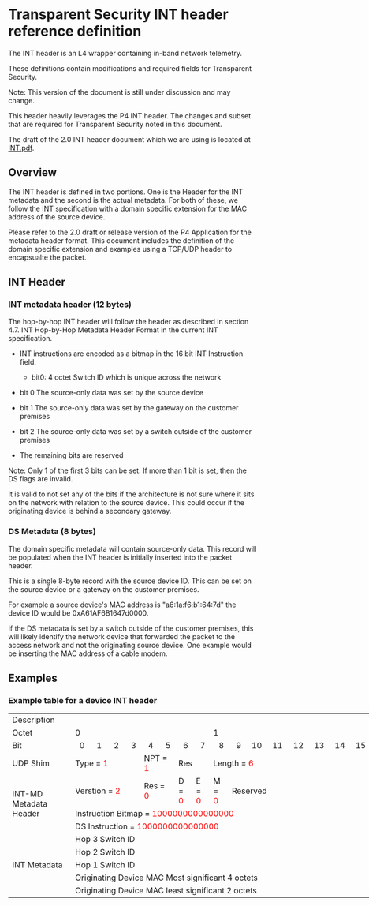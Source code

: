 # Transparent Security INT header reference definition

The INT header is an L4 wrapper containing in-band network telemetry.

These definitions contain modifications and required fields for Transparent Security.

  Note: This version of the document is still under discussion and may change.

This header heavily leverages the P4 INT header.  The changes and subset that are required for
Transparent Security noted in this document.

The draft of the 2.0 INT header document which we are using is located at [INT.pdf](https://github.com/cablelabs/transparent-security/wiki/attachments/INT.pdf).

## Overview

The INT header is defined in two portions.  One is the Header for the INT metadata and the second is the actual metadata.  For both of these, we follow the INT specification with a domain specific extension for the MAC address of the source device.

Please refer to the 2.0 draft or release version of the P4 Application for the metadata header format.  This document includes the definition of the domain specific extension and examples using a TCP/UDP header to encapsualte the packet.

## INT Header

### INT metadata header (12 bytes)

The hop-by-hop INT header will follow the header as described in section 4.7. INT Hop-by-Hop Metadata Header Format in the current INT specification.

* INT instructions are encoded as a bitmap in the 16 bit INT Instruction field.

  * bit0: 4 octet Switch ID which is unique across the network

* bit 0 The source-only data was set by the source device
* bit 1 The source-only data was set by the gateway on the customer premises
* bit 2 The source-only data was set by a switch outside of the customer premises
* The remaining bits are reserved

Note: Only 1 of the first 3 bits can be set.  If more than 1 bit is set, then the DS flags are invalid.

It is valid to not set any of the bits if the architecture is not sure where it sits on the network with relation to the source device.  This could occur if the originating device is behind a secondary gateway.

### DS Metadata (8 bytes)

The domain specific metadata will contain source-only data.  This record will be populated when the INT header is initially inserted into the packet header.

This is a single 8-byte record with the source device ID.  This can be set on the source device or a gateway on the customer premises.

For example a source device's MAC address is "a6:1a:f6:b1:64:7d" the device ID would be 0xA61AF6B1647d0000.

If the DS metadata is set by a switch outside of the customer premises, this will likely identify the network device that forwarded the packet to the access network and not the originating source device.  One example would be inserting the MAC address of a cable modem.

## Examples

### Example table for a device INT header

<table border=0 cellpadding=0 cellspacing=0 width=1419 style='border-collapse:
 collapse;table-layout:fixed;width:1056pt'>
 <col width=171 style='mso-width-source:userset;mso-width-alt:5461;width:128pt'>
 <col width=39 span=16 style='mso-width-source:userset;mso-width-alt:1237;
 width:29pt'>
 <col width=39 style='mso-width-source:userset;mso-width-alt:1237;width:29pt'>
 <col width=39 span=15 style='mso-width-source:userset;mso-width-alt:1237;
 width:29pt'>
 <tr height=21 style='height:16.0pt'>
  <td height=21 width=171 style='height:16.0pt;width:128pt'>Description</td>
  <td width=39 style='width:29pt'></td>
  <td width=39 style='width:29pt'></td>
  <td width=39 style='width:29pt'></td>
  <td width=39 style='width:29pt'></td>
  <td width=39 style='width:29pt'></td>
  <td width=39 style='width:29pt'></td>
  <td width=39 style='width:29pt'></td>
  <td width=39 style='width:29pt'></td>
  <td width=39 style='width:29pt'></td>
  <td width=39 style='width:29pt'></td>
  <td width=39 style='width:29pt'></td>
  <td width=39 style='width:29pt'></td>
  <td width=39 style='width:29pt'></td>
  <td width=39 style='width:29pt'></td>
  <td width=39 style='width:29pt'></td>
  <td width=39 style='width:29pt'></td>
  <td width=39 style='width:29pt'></td>
  <td width=39 style='width:29pt'></td>
  <td width=39 style='width:29pt'></td>
  <td width=39 style='width:29pt'></td>
  <td width=39 style='width:29pt'></td>
  <td width=39 style='width:29pt'></td>
  <td width=39 style='width:29pt'></td>
  <td width=39 style='width:29pt'></td>
  <td width=39 style='width:29pt'></td>
  <td width=39 style='width:29pt'></td>
  <td width=39 style='width:29pt'></td>
  <td width=39 style='width:29pt'></td>
  <td width=39 style='width:29pt'></td>
  <td width=39 style='width:29pt'></td>
  <td width=39 style='width:29pt'></td>
  <td width=39 style='width:29pt'></td>
 </tr>
 <tr height=21 style='height:16.0pt'>
  <td height=21 style='height:16.0pt'>Octet</td>
  <td colspan=8 class=xl64>0</td>
  <td colspan=8 class=xl64>1</td>
  <td colspan=8 class=xl64>2</td>
  <td colspan=8 class=xl64>3</td>
 </tr>
 <tr height=21 style='height:16.0pt'>
  <td height=21 style='height:16.0pt'>Bit</td>
  <td align=right>0</td>
  <td align=right>1</td>
  <td align=right>2</td>
  <td align=right>3</td>
  <td align=right>4</td>
  <td align=right>5</td>
  <td align=right>6</td>
  <td align=right>7</td>
  <td align=right>8</td>
  <td align=right>9</td>
  <td align=right>10</td>
  <td align=right>11</td>
  <td align=right>12</td>
  <td align=right>13</td>
  <td align=right>14</td>
  <td align=right>15</td>
  <td align=right>16</td>
  <td align=right>17</td>
  <td align=right>18</td>
  <td align=right>19</td>
  <td align=right>20</td>
  <td align=right>21</td>
  <td align=right>22</td>
  <td align=right>23</td>
  <td align=right>24</td>
  <td align=right>25</td>
  <td align=right>26</td>
  <td align=right>27</td>
  <td align=right>28</td>
  <td align=right>29</td>
  <td align=right>30</td>
  <td align=right>31</td>
 </tr>
 <tr height=21 style='height:16.0pt'>
  <td height=42 class=xl65 style='height:32.0pt'>UDP Shim</td>
  <td colspan=4 class=xl63>Type = <font color="red">1</font></td>
  <td colspan=2 class=xl63>NPT = <font color="red">1</font></td>
  <td colspan=2 class=xl63>Res</td>
  <td colspan=8 class=xl63>Length = <font color="red">6</font></td>
  <td colspan=8 class=xl63>Reserved</td>
  <td colspan=8 class=xl63>Next Protocol</td>
 </tr>
 <tr height=21 style='height:16.0pt'>
  <td rowspan=3 height=42 class=xl65 style='height:32.0pt'>INT-MD Metadata Header</td>
  <td colspan=4 class=xl63>Verstion = <font color="red">2</font></td>
  <td colspan=2 class=xl63>Res = <font color="red">0</font></td>
  <td>D = <font color="red">0</font></td>
  <td>E = <font color="red">0</font></td>
  <td>M = <font color="red">0</font></td>
  <td colspan=10 class=xl63>Reserved</td>
  <td colspan=5 class=xl63>Per-hop Metadata Length = <font color="red">1</font></td>
  <td colspan=8 class=xl63>Remaining Hop Cnt</td>
 </tr>
 <tr height=21 style='height:16.0pt'>
  <td colspan=16 height=21 class=xl66 style='height:16.0pt'>Instruction Bitmap = <font color="red">1000000000000000</font></td>
  <td colspan=16 class=xl63>Domain Specific ID = <font color="red">0x5453</font></td>
 </tr>
<tr height=21 style='height:16.0pt'>
  <td colspan=16 height=21 class=xl66 style='height:16.0pt'>DS Instruction = <font color="red">1000000000000000</font></td>
  <td colspan=16 class=xl63>DS Flags = <font color="red">1000000000000000</font></td>
 </tr>
 <tr height=21 style='height:16.0pt'>
  <td rowspan=5 height=84 class=xl65 style='height:64.0pt'>INT Metadata</td>
  <td colspan=32 height=21 class=xl67 style='height:16.0pt'>Hop 3 Switch ID</td>
</tr>
<tr height=21 style='height:16.0pt'>
  <td colspan=32 height=21 class=xl67 style='height:16.0pt'>Hop 2 Switch ID
  <span style='mso-spacerun:yes'> </span></td>
 </tr>
 <tr height=21 style='height:16.0pt'>
  <td colspan=32 height=21 class=xl67 style='height:16.0pt'>Hop 1 Switch ID
  <span style='mso-spacerun:yes'> </span></td>
 </tr>
 <tr height=21 style='height:16.0pt'>
  <td colspan=32 height=21 class=xl67 style='height:16.0pt'>Originating Device
  MAC Most significant 4 octets<span style='mso-spacerun:yes'> </span></td>
 </tr>
 <tr height=21 style='height:16.0pt'>
  <td colspan=16 height=21 class=xl67 style='height:16.0pt'>Originating Device
  MAC least significant 2 octets</td>
  <td colspan=16 class=xl67>Reserved = <font color="red">0x0000</font></td>
 </tr>
</table>
